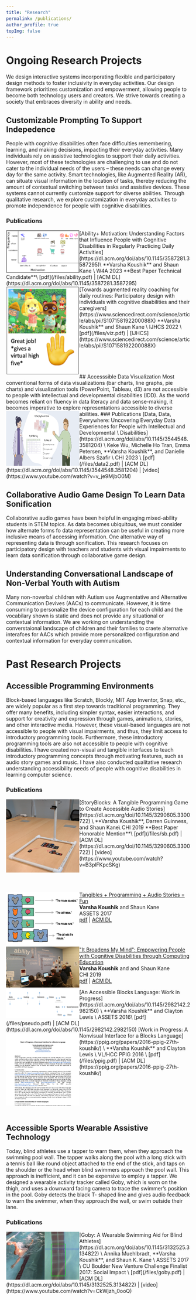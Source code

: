 ```yaml
---
title: "Research"
permalink: /publications/
author_profile: true
topImg: false
---
```

<link rel="stylesheet" href="{{ base_path }}/assets/css/research.css">


# Ongoing Research Projects 
We design interactive systems incorporating flexible and participatory design methods to foster inclusivity in everyday activities. Our design framework prioritizes customization and empowerment, allowing people to become both technology users and creators. We strive towards creating a society that embraces diversity in ability and needs.

## Customizable Prompting To Support Indepedence 
People with cognitive disabilities often face difficulties remembering, learning, and making decisions, impacting their everyday activities. Many individuals rely on assistive technologies to support their daily activities. However, most of these technologies are challenging to use and do not cater to the individual needs of the users – these needs can change every day for the same activity. Smart technologies, like Augmented Reality (AR), can situate visual information in the location of tasks, thereby reducing the amount of contextual switching between tasks and assistive devices. These systems cannot currently customize support for diverse abilities. Through qualitative research, we explore customization in everyday activities to promote independence for people with cognitive disabilities.
### Publications 
<img src="../images/ability.png" align="left" alt="an activity pattern showing images of activities on a plot of motivation and frequency" />
[Ability+ Motivation: Understanding Factors that Influence People with Cognitive Disabilities in Regularly Practicing Daily Activities](https://dl.acm.org/doi/abs/10.1145/3587281.3587295)\
**Varsha Koushik** and Shaun Kane \
W4A 2023 **Best Paper Technical Candidate**\
[pdf](/files/ability.pdf) | [ACM DL](https://dl.acm.org/doi/abs/10.1145/3587281.3587295)
<br>

<img src="../images/viz.png" align="left" alt="avatar giving a virtual high-five"/>
[Towards augmented reality coaching for daily routines: Participatory design with individuals with cognitive disabilities and their caregivers](https://www.sciencedirect.com/science/article/abs/pii/S107158192200088X)
**Varsha Koushik** and Shaun Kane \
IJHCS 2022 \
[pdf](/files/viz.pdf) | [IJHCS](https://www.sciencedirect.com/science/article/abs/pii/S107158192200088X)
<br><br><br><br><br>
## Accesssible Data Visualization
Most conventional forms of data visualizations (bar charts, line graphs, pie charts) and visualization tools (PowerPoint, Tableau, d3) are not accessible to people with intellectual and developmental disabilities (IDD). As the world becomes reliant on fluency in data literacy and data sense-making, it becomes imperative to explore representations accessible to diverse abilities. 
### Publications
<img src="../images/data.png" align="left" alt="two people talking to each other" style="width: 200px;height: 150px;"/>
[Data, Data, Everywhere: Uncovering Everyday Data Experiences for People with Intellectual and Developmental \ Disabilities](https://dl.acm.org/doi/abs/10.1145/3544548.3581204) \
Keke Wu, Michelle Ho Tran, Emma Petersen, **Varsha Koushik**, and Danielle Albers Szafir \
CHI 2023 \
[pdf](/files/data2.pdf) | [ACM DL](https://dl.acm.org/doi/abs/10.1145/3544548.3581204) | [video](https://www.youtube.com/watch?v=v_je9MjbO0M)


## Collaborative Audio Game Design To Learn Data Sonification 
Collaborative audio games have been helpful in engaging mixed-ability students in STEM topics. As data becomes ubiquitous, we must consider how alternate forms fo data representation can be useful in creating more inclusive means of accessing information. One alternative way of representing data is through sonification. This research focuses on participatory design with teachers and students with visual impairments to learn data sonification through collaborative game design. 


## Understanding Conversational Landscape of Non-Verbal Youth with Autism
Many non-noverbal children with Autism use Augmentative and Alternative Communication Devives (AACs) to communicate. However, it is time consuming to personalize the device configuration for each child and the vocabilary shown is static and does not provide any situational or contextual information. We are working on understanding the converstaional landscape of children and their families to craete alternative interafces for AACs which provide more personalized configuration and contextual information for everyday communication. 


# Past Research Projects 
## Accessible Programming Environments 
Block-based languages like Scratch, Blockly, MIT App Inventor, Snap, etc., are widely popular as a first step towards traditional programming. They offer many benefits, including simpler syntax, easier interactions, and support for creativity and expression through games, animations, stories, and other interactive media. However, these visual-based languages are not accessible to people with visual impairments, and thus, they limit access to introductory programming tools. Furthermore, these introductory programming tools are also not accessible to people with cognitive disabilities. I have created non-visual and tangible interfaces to teach introductory programming concepts through motivating features, such as audio story games and music. I have also conducted qualitative research understanding accessibility needs of people with cognitive disabilities in learning computer science.
### Publications 
<img src="../images/SB.png" align="left" alt="a 2 by 2 display with a camera looking down on a set of physical blocks" style="width: 200px;height: 200px;"/>
[StoryBlocks: A Tangible Programming Game to Create Accessible Audio Stories](https://dl.acm.org/doi/10.1145/3290605.3300722) \
**Varsha Koushik**, Darren Guinness, and Shaun Kane\
CHI 2019 **Best Paper Honorable Mention**\
[pdf](/files/sb.pdf) | [ACM DL](https://dl.acm.org/doi/10.1145/3290605.3300722) | [video](https://www.youtube.com/watch?v=B3plFKpcSKg)

<br><br><br>
<img src="../images/demo.png" align="left" alt="a set of physical blocks" style="width: 200px;height: 150px;"/>
[Tangibles + Programming + Audio Stories = Fun](https://dl.acm.org/doi/abs/10.1145/3132525.3134769) \
**Varsha Koushik** and Shaun Kane \
ASSETS 2017 \
[pdf](/files/demo.pdf) | [ACM DL](https://dl.acm.org/doi/abs/10.1145/3132525.3134769)

<br><br><br>
<img src="../images/TS.png" align="left" alt="group of students working on projects"/>
["It Broadens My Mind": Empowering People with Cognitive Disabilities through Computing Education](https://dl.acm.org/doi/abs/10.1145/3290605.3300744) \
**Varsha Koushik** and and Shaun Kane\
CHI 2019 \
[pdf](/files/ts.pdf) | [ACM DL](https://dl.acm.org/doi/abs/10.1145/3290605.3300744) 


<img src="../images/pseudo.png" align="left" alt="representation of nonvisual blocks" style="width: 200px;height: 80px;"/>
[An Accessible Blocks Language: Work in Progress](https://dl.acm.org/doi/abs/10.1145/2982142.2982150) \
**Varsha Koushik** and Clayton Lewis \
ASSETS 2016\
[pdf](/files/pseudo.pdf) | [ACM DL](https://dl.acm.org/doi/abs/10.1145/2982142.2982150)

<img src="../images/ppig.png" align="left" alt="screenshot of paper" style="width: 200px;height: 200px;"/>
[Work in Progress: A Nonvisual Interface for a Blocks Language](https://ppig.org/papers/2016-ppig-27th-koushik/) \
**Varsha Koushik** and Clayton Lewis \
VL/HCC PPIG 2016 \
[pdf](/files/ppig.pdf) | [ACM DL](https://ppig.org/papers/2016-ppig-27th-koushik/) 


<br><br><br><br><br>

## Accessible Sports Wearable Assistive Technology
Today, blind athletes use a tapper to warn them, when they approach the swimming pool wall. The tapper walks along the pool with a long stick with a tennis ball like round object attached to the end of the stick, and taps on the shoulder or the head when blind swimmers approach the pool wall. This approach is inefficient, and it can be expensive to employ a tapper. We designed a wearable activity tracker called Goby, which is worn on the thigh, and uses a downward facing camera to trace the swimmer’s position in the pool. Goby detects the black T- shaped line and gives audio feedback to warn the swimmer, when they approach the wall, or swim outside their lane.    
### Publications 
<img src="../images/goby.png" align="left" alt="swimmer wearing a aid on thigh"/>
[Goby: A Wearable Swimming Aid for Blind Athletes](https://dl.acm.org/doi/abs/10.1145/3132525.3134822) \
Annika Muehlbradt, **Varsha Koushik**, and Shaun K. Kane \
ASSETS 2017 \
CU Boulder New Venture Challenge Finalist 2017: Social Impact \
[pdf](/files/goby.pdf) | [ACM DL](https://dl.acm.org/doi/abs/10.1145/3132525.3134822) | [video](https://www.youtube.com/watch?v=CkWjzh_0ooQ)



